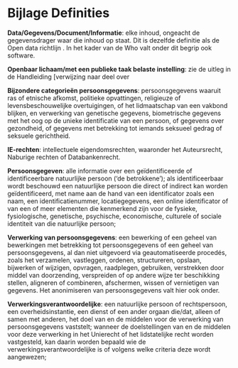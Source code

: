# Bijlage Definities

**Data/Gegevens/Document/Informatie**: elke inhoud, ongeacht de gegevensdrager waar die inhoud op staat. Dit is dezelfde definitie als de Open data richtlijn . In het kader van de Who valt onder dit begrip ook software.

**Openbaar lichaam/met een publieke taak belaste instelling**: zie de uitleg in de Handleiding [verwijzing naar deel over 

**Bijzondere categorieën persoonsgegevens**: persoonsgegevens waaruit ras of etnische afkomst, politieke opvattingen, religieuze of levensbeschouwelijke overtuigingen, of het lidmaatschap van een vakbond blijken, en verwerking van genetische gegevens, biometrische gegevens met het oog op de unieke identificatie van een persoon, of gegevens over gezondheid, of gegevens met betrekking tot iemands seksueel gedrag of seksuele gerichtheid. 

**IE-rechten**: intellectuele eigendomsrechten, waaronder het Auteursrecht, Naburige rechten of Databankenrecht.

**Persoonsgegeven**: alle informatie over een geïdentificeerde of identificeerbare natuurlijke persoon (‘de betrokkene’); als identificeerbaar wordt beschouwd een natuurlijke persoon die direct of indirect kan worden geïdentificeerd, met name aan de hand van een identificator zoals een naam, een identificatienummer, locatiegegevens, een online identificator of van een of meer elementen die kenmerkend zijn voor de fysieke, fysiologische, genetische, psychische, economische, culturele of sociale identiteit van die natuurlijke persoon;

**Verwerking van persoonsgegevens**: een bewerking of een geheel van bewerkingen met betrekking tot persoonsgegevens of een geheel van persoonsgegevens, al dan niet uitgevoerd via geautomatiseerde procedés, zoals het verzamelen, vastleggen, ordenen, structureren, opslaan, bijwerken of wijzigen, opvragen, raadplegen, gebruiken, verstrekken door middel van doorzending, verspreiden of op andere wijze ter beschikking stellen, aligneren of combineren, afschermen, wissen of vernietigen van gegevens. Het anonimiseren van persoonsgegevens valt hier ook onder.

**Verwerkingsverantwoordelijke**: een natuurlijke persoon of rechtspersoon, een overheidsinstantie, een dienst of een ander orgaan die/dat, alleen of samen met anderen, het doel van en de middelen voor de verwerking van persoonsgegevens vaststelt; wanneer de doelstellingen van en de middelen voor deze verwerking in het Unierecht of het lidstatelijke recht worden vastgesteld, kan daarin worden bepaald wie de verwerkingsverantwoordelijke is of volgens welke criteria deze wordt aangewezen;
